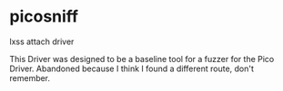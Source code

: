 # picosniff
lxss attach driver

This Driver was designed to be a baseline tool for a fuzzer for the Pico Driver. Abandoned because I think I found a different route, don't remember.
